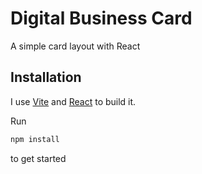 # Digital Business Card

A simple card layout with React

## Installation

I use [Vite](https://vitejs.dev/) and [React](https://reactjs.org/) to build it.

Run

```bash
npm install
```

to get started
